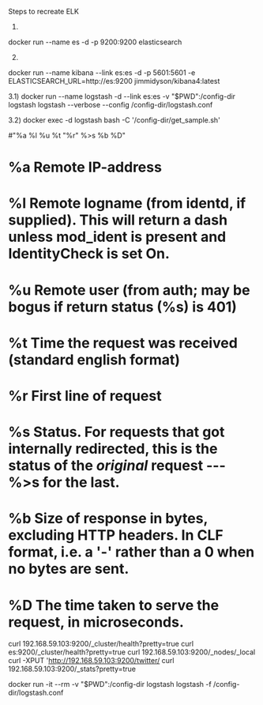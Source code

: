 

Steps to recreate ELK

1)
docker run --name es -d -p 9200:9200 elasticsearch

2)
docker run --name kibana --link es:es -d -p 5601:5601 -e ELASTICSEARCH_URL=http://es:9200 jimmidyson/kibana4:latest

3.1)
docker run --name logstash -d --link es:es -v "$PWD":/config-dir logstash logstash --verbose --config /config-dir/logstash.conf

3.2)
docker exec -d logstash bash -C '/config-dir/get_sample.sh'



#"%a %l %u %t \"%r\" %>s %b %D"
# %a  Remote IP-address
# %l  Remote logname (from identd, if supplied). This will return a dash unless mod_ident is present and IdentityCheck is set On.
# %u  Remote user (from auth; may be bogus if return status (%s) is 401)
# %t  Time the request was received (standard english format)
# %r  First line of request
# %s  Status. For requests that got internally redirected, this is the status of the *original* request --- %>s for the last.
# %b  Size of response in bytes, excluding HTTP headers. In CLF format, i.e. a '-' rather than a 0 when no bytes are sent.
# %D  The time taken to serve the request, in microseconds.



curl 192.168.59.103:9200/_cluster/health?pretty=true
curl es:9200/_cluster/health?pretty=true
curl 192.168.59.103:9200/_nodes/_local
curl -XPUT 'http://192.168.59.103:9200/twitter/
curl 192.168.59.103:9200/_stats?pretty=true

docker run -it --rm -v "$PWD":/config-dir logstash logstash -f /config-dir/logstash.conf






